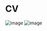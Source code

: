 # CV
![image](https://github.com/rabarbra/cv/releases/download/v0.1.0/cv_de.png)
![image](https://github.com/rabarbra/cv/releases/download/v0.1.0/cv_en.png)
